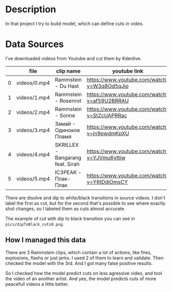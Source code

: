 # Description
In that project I try to build model, which can define cuts in video.


# Data Sources
I've downloaded videos from Youtube and cut them by Kdenlive.

|  | file | clip name | youtube link |
| --- | --- | --- | --- |
| 0 | videos/0.mp4 | Rammstein - Du Hast | https://www.youtube.com/watch?v=W3q8Od5qJio |
| 1 | videos/1.mp4 | Rammstein - Rosenrot | https://www.youtube.com/watch?v=af59U2BRRAU |
| 2 | videos/2.mp4 | Rammstein - Sonne | https://www.youtube.com/watch?v=StZcUAPRRac |
| 3 | videos/3.mp4 | Замай - Одинокое Пламя | https://www.youtube.com/watch?v=jn9pwdmKpXU |
| 4 | videos/4.mp4 | SKRILLEX - Bangarang feat. Sirah | https://www.youtube.com/watch?v=YJVmu6yttiw |
| 5 | videos/5.mp4 | IC3PEAK - Плак-Плак | https://www.youtube.com/watch?v=Y6tDdjOmsCY |


There are disolve and dip to white/black transitions in source videos. I don't label the first as cut, but for the second that's possible to see where exactly shot changes, so I labeled them as cuts almost accurate.

The example of cut with dip to black transition you can see in `pics/dipToBlack_cuts0.png`.

## How I managed this data
There are 3 Rammstein clips, which contain a lot of actions, like fires, explosions, flashs or just jerks. I used 2 of them to learn and validate. Then checked the model with the 3rd. And I got many false positive results.

So I checked how the model predict cuts on less agressive video, and tool the video of an another artist. And yes, the model predicts cuts of more peacefull videos a little better.
